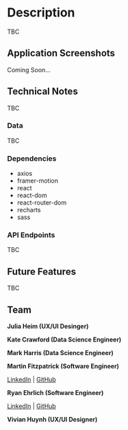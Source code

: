 # Description
TBC

## Application Screenshots
Coming Soon...

## Technical Notes
TBC

### Data
TBC

### Dependencies
 - axios
 - framer-motion
 - react
 - react-dom
 - react-router-dom
 - recharts
 - sass

### API Endpoints
TBC

## Future Features
TBC

## Team

**Julia Heim (UX/UI Desinger)**
<!-- [LinkedIn](https://www.linkedin.com/in/NAME/) | -->
<!-- [GitHub](https://github.com/NAME) -->

**Kate Crawford (Data Science Engineer)**
<!-- [LinkedIn](https://www.linkedin.com/in/NAME/) | -->
<!-- [GitHub](https://github.com/NAME) -->

**Mark Harris (Data Science Engineer)**

**Martin Fitzpatrick (Software Engineer)**

[LinkedIn](https://www.linkedin.com/in/martinj-fitzpatrick/) |
[GitHub](https://github.com/krsnamara)

**Ryan Ehrlich (Software Engineer)**

[LinkedIn](https://www.linkedin.com/in/ryanehrlich/) |
[GitHub](https://github.com/Jagerziel)

**Vivian Huynh (UX/UI Designer)**
<!-- [LinkedIn](https://www.linkedin.com/in/NAME/) | -->
<!-- [GitHub](https://github.com/NAME) -->

 